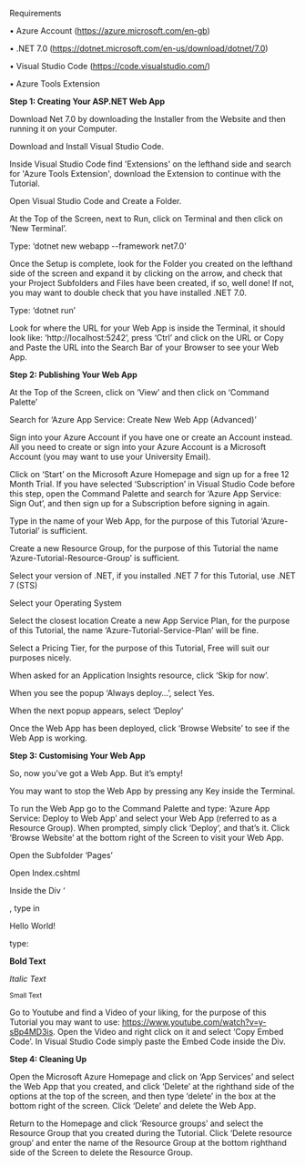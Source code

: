 Requirements

•	Azure Account (https://azure.microsoft.com/en-gb)

•	.NET 7.0 (https://dotnet.microsoft.com/en-us/download/dotnet/7.0)

•	Visual Studio Code (https://code.visualstudio.com/)

•	Azure Tools Extension

**Step 1: Creating Your ASP.NET Web App**

Download Net 7.0 by downloading the Installer from the Website and then running it on your Computer.

Download and Install Visual Studio Code.

Inside Visual Studio Code find 'Extensions' on the lefthand side and search for 'Azure Tools Extension', download the Extension to continue with the Tutorial.

Open Visual Studio Code and Create a Folder.

At the Top of the Screen, next to Run, click on Terminal and then click on ‘New Terminal’.

Type: ‘dotnet new webapp --framework net7.0’

Once the Setup is complete, look for the Folder you created on the lefthand side of the screen and expand it by clicking on the arrow, and check that your Project Subfolders and Files have been created, if so, well done! If not, you may want to double check that you have installed .NET 7.0.

Type: ‘dotnet run’

Look for where the URL for your Web App is inside the Terminal, it should look like: ‘http://localhost:5242’, press ‘Ctrl’ and click on the URL or Copy and Paste the URL into the Search Bar of your Browser to see your Web App.

**Step 2: Publishing Your Web App**

At the Top of the Screen, click on ‘View’ and then click on ‘Command Palette’

Search for ‘Azure App Service: Create New Web App (Advanced)’

Sign into your Azure Account if you have one or create an Account instead. All you need to create or sign into your Azure Account is a Microsoft Account (you may want to use your University Email).

Click on ‘Start’ on the Microsoft Azure Homepage and sign up for a free 12 Month Trial. If you have selected ‘Subscription’ in Visual Studio Code before this step, open the Command Palette and search for ‘Azure App Service: Sign Out’, and then sign up for a Subscription before signing in again.

Type in the name of your Web App, for the purpose of this Tutorial ‘Azure-Tutorial’ is sufficient.

Create a new Resource Group, for the purpose of this Tutorial the name ‘Azure-Tutorial-Resource-Group’ is sufficient.

Select your version of .NET, if you installed .NET 7 for this Tutorial, use .NET 7 (STS)

Select your Operating System

Select the closest location
Create a new App Service Plan, for the purpose of this Tutorial, the name ‘Azure-Tutorial-Service-Plan’ will be fine.

Select a Pricing Tier, for the purpose of this Tutorial, Free will suit our purposes nicely.

When asked for an Application Insights resource, click ‘Skip for now’.

When you see the popup ‘Always deploy…’, select Yes.

When the next popup appears, select ‘Deploy’

Once the Web App has been deployed, click ‘Browse Website’ to see if the Web App is working.

**Step 3: Customising Your Web App**

So, now you’ve got a Web App. But it’s empty!

You may want to stop the Web App by pressing any Key inside the Terminal.

To run the Web App go to the Command Palette and type: ‘Azure App Service: Deploy to Web App’ and select your Web App (referred to as a Resource Group). When prompted, simply click ‘Deploy’, and that’s it. Click ‘Browse Website’ at the bottom right of the Screen to visit your Web App.

Open the Subfolder ‘Pages’

Open Index.cshtml

Inside the Div ‘<div class=”text-center”>, type in <p>Hello World!</p>  type:

<p><b>Bold Text</b></p>
<p><i>Italic Text</i></p>
<p><small>Small Text</small><p>

Go to Youtube and find a Video of your liking, for the purpose of this Tutorial you may want to use: https://www.youtube.com/watch?v=y-sBp4MD3is. Open the Video and right click on it and select ‘Copy Embed Code’. In Visual Studio Code simply paste the Embed Code inside the Div.

**Step 4: Cleaning Up**

Open the Microsoft Azure Homepage and click on ‘App Services’ and select the Web App that you created, and click ‘Delete’ at the righthand side of the options at the top of the screen, and then type ‘delete’ in the box at the bottom right of the screen. Click ‘Delete’ and delete the Web App.

Return to the Homepage and click ‘Resource groups’ and select the Resource Group that you created during the Tutorial. Click ‘Delete resource group’ and enter the name of the Resource Group at the bottom righthand side of the Screen to delete the Resource Group.

